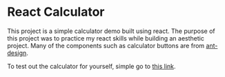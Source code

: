 # React Calculator
This project is a simple calculator demo built using react. The purpose of this project was to practice my react skills while building an aesthetic project. Many of the components such as calculator buttons are from [ant-design](https://ant.design/).

To test out the calculator for yourself, simple go to [this link](https://adrianthehacker.github.io/React-Calculator/).
